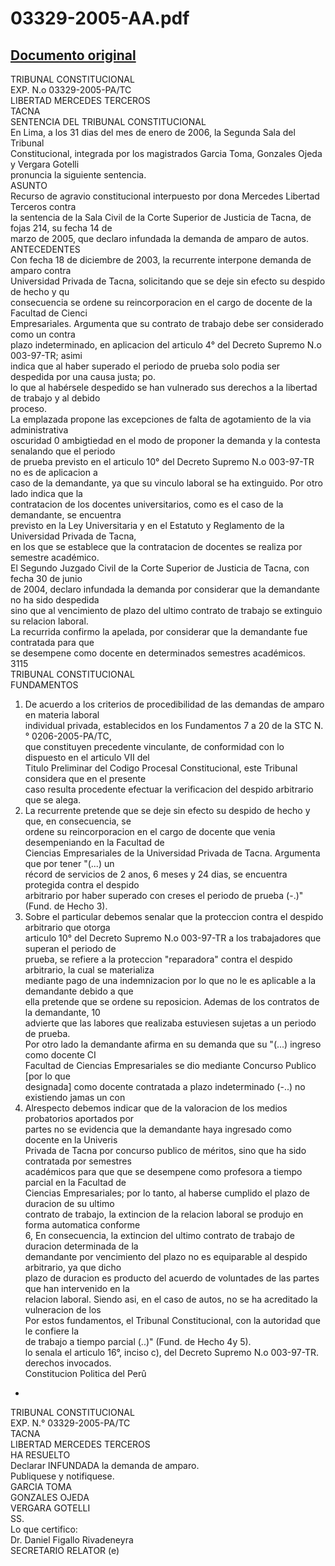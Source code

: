
03329-2005-AA.pdf
=================
  
[Documento original](https://tc.gob.pe/jurisprudencia/2006/03329-2005-AA.pdf)  
---  
TRIBUNAL CONSTITUCIONAL  
EXP. N.o 03329-2005-PA/TC  
LIBERTAD MERCEDES TERCEROS  
TACNA  
SENTENCIA DEL TRIBUNAL CONSTITUCIONAL  
En Lima, a los 31 dias del mes de enero de 2006, la Segunda Sala del Tribunal  
Constitucional, integrada por los magistrados Garcia Toma, Gonzales Ojeda y Vergara Gotelli  
pronuncia la siguiente sentencia.  
ASUNTO  
Recurso de agravio constitucional interpuesto por dona Mercedes Libertad Terceros contra  
la sentencia de la Sala Civil de la Corte Superior de Justicia de Tacna, de fojas 214, su fecha 14 de  
marzo de 2005, que declaro infundada la demanda de amparo de autos.  
ANTECEDENTES  
Con fecha 18 de diciembre de 2003, la recurrente interpone demanda de amparo contra  
Universidad Privada de Tacna, solicitando que se deje sin efecto su despido de hecho y qu  
consecuencia se ordene su reincorporacion en el cargo de docente de la Facultad de Cienci  
Empresariales. Argumenta que su contrato de trabajo debe ser considerado como un contra  
plazo indeterminado, en aplicacion del articulo 4° del Decreto Supremo N.o 003-97-TR; asimi  
indica que al haber superado el periodo de prueba solo podia ser despedida por una causa justa; po.  
lo que al habérsele despedido se han vulnerado sus derechos a la libertad de trabajo y al debido  
proceso.  
La emplazada propone las excepciones de falta de agotamiento de la via administrativa  
oscuridad 0 ambigtiedad en el modo de proponer la demanda y la contesta senalando que el periodo  
de prueba previsto en el articulo 10° del Decreto Supremo N.o 003-97-TR no es de aplicacion a  
caso de la demandante, ya que su vinculo laboral se ha extinguido. Por otro lado indica que la  
contratacion de los docentes universitarios, como es el caso de la demandante, se encuentra  
previsto en la Ley Universitaria y en el Estatuto y Reglamento de la Universidad Privada de Tacna,  
en los que se establece que la contratacion de docentes se realiza por semestre académico.  
El Segundo Juzgado Civil de la Corte Superior de Justicia de Tacna, con fecha 30 de junio  
de 2004, declaro infundada la demanda por considerar que la demandante no ha sido despedida  
sino que al vencimiento de plazo del ultimo contrato de trabajo se extinguio su relacion laboral.  
La recurrida confirmo la apelada, por considerar que la demandante fue contratada para que  
se desempene como docente en determinados semestres académicos.  
3115  
TRIBUNAL CONSTITUCIONAL  
FUNDAMENTOS  
1. De acuerdo a los criterios de procedibilidad de las demandas de amparo en materia laboral  
individual privada, establecidos en los Fundamentos 7 a 20 de la STC N.° 0206-2005-PA/TC,  
que constituyen precedente vinculante, de conformidad con lo dispuesto en el articulo VII del  
Titulo Preliminar del Codigo Procesal Constitucional, este Tribunal considera que en el presente  
caso resulta procedente efectuar la verificacion del despido arbitrario que se alega.  
2. La recurrente pretende que se deje sin efecto su despido de hecho y que, en consecuencia, se  
ordene su reincorporacion en el cargo de docente que venia desempeniando en la Facultad de  
Ciencias Empresariales de la Universidad Privada de Tacna. Argumenta que por tener "(...) un  
récord de servicios de 2 anos, 6 meses y 24 dias, se encuentra protegida contra el despido  
arbitrario por haber superado con creses el periodo de prueba (-.)" (Fund. de Hecho 3).  
3. Sobre el particular debemos senalar que la proteccion contra el despido arbitrario que otorga  
articulo 10° del Decreto Supremo N.o 003-97-TR a los trabajadores que superan el periodo de  
prueba, se refiere a la proteccion "reparadora" contra el despido arbitrario, la cual se materializa  
mediante pago de una indemnizacion por lo que no le es aplicable a la demandante debido a que  
ella pretende que se ordene su reposicion. Ademas de los contratos de la demandante, 10  
advierte que las labores que realizaba estuviesen sujetas a un periodo de prueba.  
Por otro lado la demandante afirma en su demanda que su "(...) ingreso como docente CI  
Facultad de Ciencias Empresariales se dio mediante Concurso Publico [por lo que  
designada] como docente contratada a plazo indeterminado (-..) no existiendo jamas un con  
5. Alrespecto debemos indicar que de la valoracion de los medios probatorios aportados por  
partes no se evidencia que la demandante haya ingresado como docente en la Univeris  
Privada de Tacna por concurso publico de méritos, sino que ha sido contratada por semestres  
académicos para que que se desempene como profesora a tiempo parcial en la Facultad de  
Ciencias Empresariales; por lo tanto, al haberse cumplido el plazo de duracion de su ultimo  
contrato de trabajo, la extincion de la relacion laboral se produjo en forma automatica conforme  
6, En consecuencia, la extincion del ultimo contrato de trabajo de duracion determinada de la  
demandante por vencimiento del plazo no es equiparable al despido arbitrario, ya que dicho  
plazo de duracion es producto del acuerdo de voluntades de las partes que han intervenido en la  
relacion laboral. Siendo asi, en el caso de autos, no se ha acreditado la vulneracion de los  
Por estos fundamentos, el Tribunal Constitucional, con la autoridad que le confiere la  
de trabajo a tiempo parcial (..)" (Fund. de Hecho 4y 5).  
lo senala el articulo 16°, inciso c), del Decreto Supremo N.o 003-97-TR.  
derechos invocados.  
Constitucion Politica del Perû  
-  
TRIBUNAL CONSTITUCIONAL  
EXP. N.° 03329-2005-PA/TC  
TACNA  
LIBERTAD MERCEDES TERCEROS  
HA RESUELTO  
Declarar INFUNDADA la demanda de amparo.  
Publiquese y notifiquese.  
GARCIA TOMA  
GONZALES OJEDA  
VERGARA GOTELLI  
SS.  
Lo que certifico:  
Dr. Daniel Figallo Rivadeneyra  
SECRETARIO RELATOR (e)